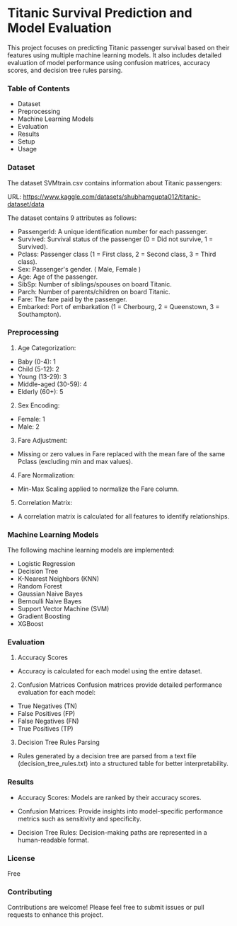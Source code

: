 # Titanic Survival Prediction and Model Evaluation
This project focuses on predicting Titanic passenger survival based on their features using multiple machine learning models. It also includes detailed evaluation of model performance using confusion matrices, accuracy scores, and decision tree rules parsing.

### Table of Contents
- Dataset
- Preprocessing
- Machine Learning Models
- Evaluation
- Results
- Setup
- Usage

### Dataset
The dataset SVMtrain.csv contains information about Titanic passengers:

URL: https://www.kaggle.com/datasets/shubhamgupta012/titanic-dataset/data

The dataset contains 9 attributes as follows:
- PassengerId: A unique identification number for each passenger.
- Survived: Survival status of the passenger (0 = Did not survive, 1 = Survived).
- Pclass: Passenger class (1 = First class, 2 = Second class, 3 = Third class).
- Sex: Passenger's gender. ( Male, Female )
- Age: Age of the passenger.
- SibSp: Number of siblings/spouses on board Titanic.
- Parch: Number of parents/children on board Titanic.
- Fare: The fare paid by the passenger.
- Embarked: Port of embarkation (1 = Cherbourg, 2 = Queenstown, 3 = Southampton).


### Preprocessing

1. Age Categorization:

- Baby (0-4): 1
- Child (5-12): 2
- Young (13-29): 3
- Middle-aged (30-59): 4
- Elderly (60+): 5

2. Sex Encoding:

- Female: 1
- Male: 2

3. Fare Adjustment:

- Missing or zero values in Fare replaced with the mean fare of the same Pclass (excluding min and max values).

4. Fare Normalization:

- Min-Max Scaling applied to normalize the Fare column.

5. Correlation Matrix:

- A correlation matrix is calculated for all features to identify relationships.

### Machine Learning Models
The following machine learning models are implemented:

- Logistic Regression
- Decision Tree
- K-Nearest Neighbors (KNN)
- Random Forest
- Gaussian Naive Bayes
- Bernoulli Naive Bayes
- Support Vector Machine (SVM)
- Gradient Boosting
- XGBoost

### Evaluation
1. Accuracy Scores
- Accuracy is calculated for each model using the entire dataset.

2. Confusion Matrices
Confusion matrices provide detailed performance evaluation for each model:

- True Negatives (TN)
- False Positives (FP)
- False Negatives (FN)
- True Positives (TP)

3. Decision Tree Rules Parsing
- Rules generated by a decision tree are parsed from a text file (decision_tree_rules.txt) into a structured table for better interpretability.


### Results
- Accuracy Scores: Models are ranked by their accuracy scores.

- Confusion Matrices: Provide insights into model-specific performance metrics such as sensitivity and specificity.

- Decision Tree Rules: Decision-making paths are represented in a human-readable format.

### License

Free

### Contributing

Contributions are welcome! Please feel free to submit issues or pull requests to enhance this project.

